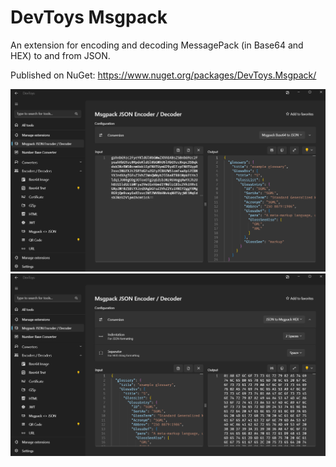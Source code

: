 # DevToys Msgpack

An extension for encoding and decoding MessagePack (in Base64 and HEX) to and from JSON.

Published on NuGet: https://www.nuget.org/packages/DevToys.Msgpack/

![](https://raw.githubusercontent.com/steveny9911/DevToys.Msgpack/refs/heads/master/docs/screenshot_1.png)
![](https://raw.githubusercontent.com/steveny9911/DevToys.Msgpack/refs/heads/master/docs/screenshot_2.png)
